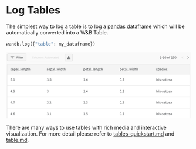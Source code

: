 # Log Tables

The simplest way to log a table is to log a [pandas dataframe](https://pandas.pydata.org/pandas-docs/stable/reference/api/pandas.DataFrame.html) which will be automatically converted into a W\&B Table.

```python
wandb.log({"table": my_dataframe})
```

![Tables UI](<../../../.gitbook/assets/image (4).png>)

There are many ways to use tables with rich media and interactive visualization. For more detail please refer to [tables-quickstart.md](../../data-vis/tables-quickstart.md "mention") and [table.md](../../../ref/python/data-types/table.md "mention").
